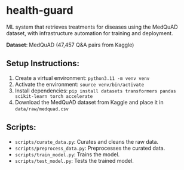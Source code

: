 # health-guard
ML system that retrieves treatments for diseases using the MedQuAD dataset, with infrastructure automation for training and deployment.

**Dataset**: MedQuAD (47,457 Q&A pairs from Kaggle)

## Setup Instructions:
  1. Create a virtual environment: `python3.11 -m venv venv`
  2. Activate the environment: `source venv/bin/activate`
  3. Install dependencies: `pip install datasets transformers pandas scikit-learn torch accelerate`
  4. Download the MedQuAD dataset from Kaggle and place it in `data/raw/medquad.csv`

## Scripts:
  - `scripts/curate_data.py`: Curates and cleans the raw data.
  - `scripts/preprocess_data.py`: Preprocesses the curated data.
  - `scripts/train_model.py`: Trains the model.
  - `scripts/test_model.py`: Tests the trained model.
